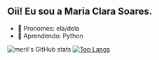 ## Oii! Eu sou a Maria Clara Soares.
 
- 👧 Pronomes: ela/dela
- 🐍 Aprendendo: Python

![merii's GitHub stats](https://github-readme-stats.vercel.app/api?username=meriicodes&show_icons=true&theme=transparent)
[![Top Langs](https://github-readme-stats.vercel.app/api/top-langs/?username=meriicodes&layout=compact)](https://github.com/meriicodes/github-readme-stats)
